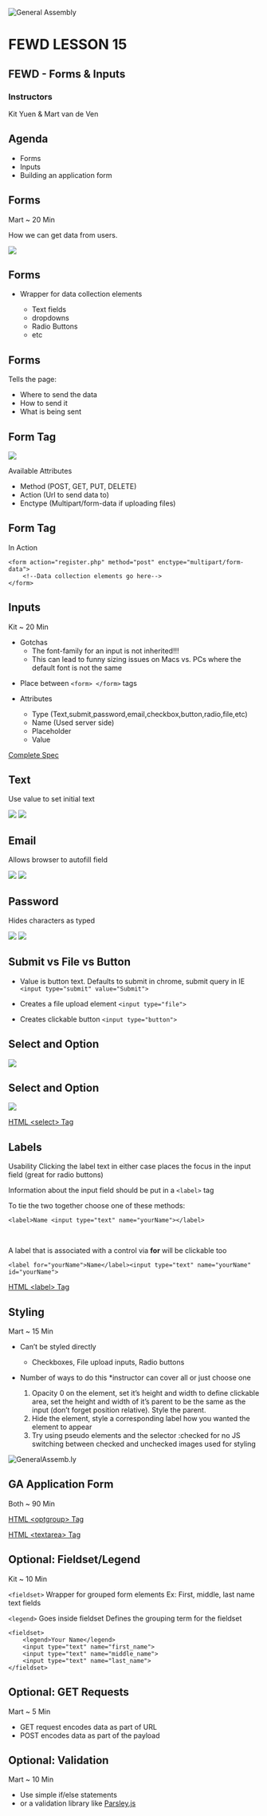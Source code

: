 ![General Assembly](../assets/images/ga.png)
# FEWD LESSON 15

## FEWD - Forms & Inputs

### Instructors
Kit Yuen & Mart van de Ven



## Agenda
<aside class="notes"></aside>

* Forms
* Inputs
* Building an application form



## Forms
<aside class="notes">Mart ~ 20 Min</aside>

How we can get data from users.

![](../assets/images/unit_2/forms.png)



## Forms
<aside class="notes"></aside>

*	Wrapper for data collection elements

	*	Text fields
	*	dropdowns
	*	Radio Buttons
	*	etc



## Forms
<aside class="notes"></aside>

Tells the page:

*	Where to send the data
*	How to send it
*	What is being sent



## Form Tag
<aside class="notes"></aside>

![](../assets/images/unit_2/form_tag.png)

Available Attributes

*	Method (POST, GET, PUT, DELETE)
*	Action (Url to send data to)
*	Enctype (Multipart/form-data if uploading files)



## Form Tag
<aside class="notes"></aside>

In Action

```
<form action="register.php" method="post" enctype="multipart/form-data">
	<!--Data collection elements go here-->
</form>
```



## Inputs
<aside class="notes"> Kit ~ 20 Min

*	Gotchas
	*	The font-family for an input is not inherited!!!
	*	This can lead to funny sizing issues on Macs vs. PCs where the default font is not the same

</aside>

*	Place between ```<form> </form>``` tags

*	Attributes
	*	Type (Text,submit,password,email,checkbox,button,radio,file,etc)
	*	Name (Used server side)
	*	Placeholder
	*	Value

[Complete Spec](http://www.w3schools.com/tags/tag_input.asp)



## Text
<aside class="notes"></aside>

Use value to set initial text

![](../assets/images/unit_2/text.png)
![](../assets/images/unit_2/forms.png)



## Email
<aside class="notes"></aside>

Allows browser to autofill field

![](../assets/images/unit_2/email_type.png)
![](../assets/images/unit_2/email.png)



## Password
<aside class="notes"></aside>

Hides characters as typed

![](../assets/images/unit_2/password_type.png)
![](../assets/images/unit_2/password.png)



## Submit vs File vs Button
<aside class="notes"></aside>

*	Value is button text. Defaults to submit in chrome, submit query in IE ```<input type="submit" value="Submit">```

*	Creates a file upload element ```<input type="file">```

*	Creates clickable button ```<input type="button">```



## Select and Option
<aside class="notes"></aside>

![](../assets/images/unit_2/select.png)



## Select and Option
<aside class="notes"></aside>

![](../assets/images/unit_2/select_type.png)

[HTML &lt;select&gt; Tag](http://www.w3schools.com/tags/tag_select.asp)



## Labels
<aside class="notes">
Usability
Clicking the label text in either case places the focus in the input field (great for radio buttons)
</aside>

Information about the input field should be put in a ```<label>``` tag

To tie the two together choose one of these methods:

```<label>Name <input type="text" name="yourName"></label>```

<br>

A label that is associated with a control via __for__ will be clickable too

```<label for="yourName">Name</label><input type="text" name="yourName" id="yourName">```

[HTML &lt;label&gt; Tag](http://www.w3schools.com/tags/tag_label.asp)



## Styling
<aside class="notes">Mart ~ 15 Min</aside>

*	Can’t be styled directly
	*	Checkboxes, File upload inputs, Radio buttons

*	Number of ways to do this *instructor can cover all or just choose one
	1.	Opacity 0 on the element, set it’s height and width to define clickable area, set the height and width of it’s parent to be the same as the input (don’t forget position relative). Style the parent.
	2.	Hide the element, style a corresponding label how you wanted the element to appear
	3.	Try using pseudo elements and the selector :checked for no JS switching between checked and unchecked images used for styling



![GeneralAssemb.ly](../assets/images/icons/exercise_icon_md.png)
## GA Application Form
<aside class="notes">Both ~ 90 Min</aside>

[HTML &lt;optgroup&gt; Tag](http://www.w3schools.com/tags/tag_optgroup.asp)

[HTML &lt;textarea&gt; Tag](http://www.w3schools.com/tags/tag_textarea.asp)



## Optional: Fieldset/Legend
<aside class="notes">Kit ~ 10 Min</aside>

`<fieldset>`
Wrapper for grouped form elements
Ex: First, middle, last name text fields

`<legend>`
Goes inside fieldset
Defines the grouping term for the fieldset

```
<fieldset>
	<legend>Your Name</legend>
	<input type="text" name="first_name">
	<input type="text" name="middle_name">
	<input type="text" name="last_name">
</fieldset>
```



## Optional: GET Requests
<aside class="notes">Mart ~ 5 Min</aside>

* GET request encodes data as part of URL
* POST encodes data as part of the payload



## Optional: Validation
<aside class="notes">Mart ~ 10 Min</aside>

*	Use simple if/else statements
*	or a validation library like [Parsley.js](http://parsleyjs.org/doc/index.html)